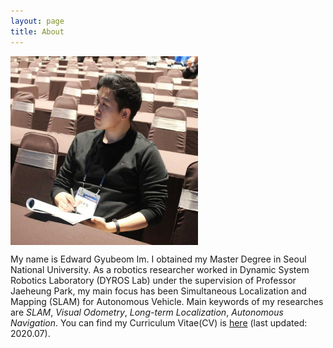 ```yaml
---
layout: page
title: About
---
```


<div class="figure">
<p>
<img src="/assets/edward.jpg" width="300" align="center" /> <br/>
</p>
</div>

My name is Edward Gyubeom Im. I obtained my Master Degree in Seoul National University. As a robotics researcher worked in Dynamic System Robotics Laboratory (DYROS Lab) under the supervision of Professor Jaeheung Park, my main focus has been Simultaneous Localization and Mapping (SLAM) for Autonomous Vehicle. Main keywords of my researches are *SLAM*, *Visual Odometry*, *Long-term Localization*, *Autonomous Navigation*. You can find my Curriculum Vitae(CV) is [here](/assets/cv.pdf) (last updated: 2020.07). 

